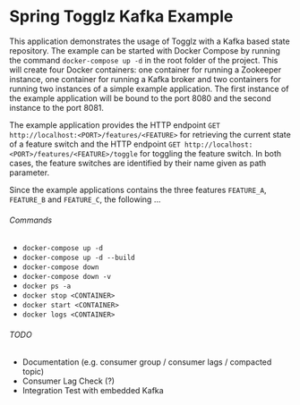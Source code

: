 # Spring Togglz Kafka Example

This application demonstrates the usage of Togglz with a Kafka based state repository. The example can be started with
Docker Compose by running the command `docker-compose up -d` in the root folder of the project. This will create four
Docker containers: one container for running a Zookeeper instance, one container for running a Kafka broker and two
containers for running two instances of a simple example application. The first instance of the example application
will be bound to the port 8080 and the second instance to the port 8081.

The example application provides the HTTP endpoint `GET http://localhost:<PORT>/features/<FEATURE>` for retrieving the
current state of a feature switch and the HTTP endpoint `GET http://localhost:<PORT>/features/<FEATURE>/toggle` for
toggling the feature switch. In both cases, the feature switches are identified by their name given as path parameter.

Since the example applications contains the three features `FEATURE_A`, `FEATURE_B` and `FEATURE_C`, the following ...

###### Commands

* `docker-compose up -d`
* `docker-compose up -d --build`
* `docker-compose down`
* `docker-compose down -v`
* `docker ps -a`
* `docker stop <CONTAINER>`
* `docker start <CONTAINER>`
* `docker logs <CONTAINER>`

###### TODO

* Documentation (e.g. consumer group / consumer lags / compacted topic)
* Consumer Lag Check (?)
* Integration Test with embedded Kafka
